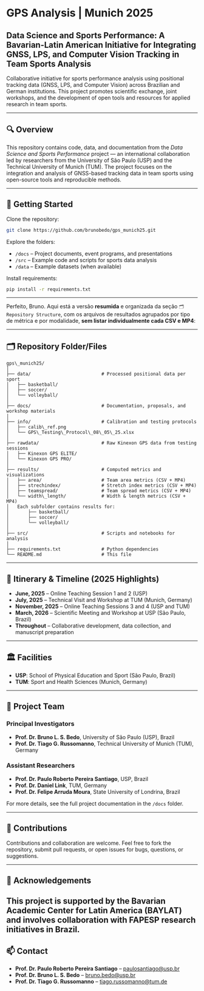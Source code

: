 # GPS Analysis | Munich 2025 
## Data Science and Sports Performance:  A Bavarian-Latin American Initiative for Integrating GNSS, LPS, and Computer Vision Tracking in Team Sports Analysis


Collaborative initiative for sports performance analysis using positional tracking data (GNSS, LPS, and Computer Vision) across Brazilian and German institutions. This project promotes scientific exchange, joint workshops, and the development of open tools and resources for applied research in team sports.

---

## 🔍 Overview

This repository contains code, data, and documentation from the *Data Science and Sports Performance* project — an international collaboration led by researchers from the University of São Paulo (USP) and the Technical University of Munich (TUM). The project focuses on the integration and analysis of GNSS-based tracking data in team sports using open-source tools and reproducible methods.

---

## 🚀 Getting Started

Clone the repository:
```bash
git clone https://github.com/brunobedo/gps_munich25.git
````

Explore the folders:

* `/docs` – Project documents, event programs, and presentations
* `/src` – Example code and scripts for sports data analysis
* `/data` – Example datasets (when available)

Install requirements:

```bash
pip install -r requirements.txt
```

---

Perfeito, Bruno. Aqui está a versão **resumida** e organizada da seção `🗂 Repository Structure`, com os arquivos de resultados agrupados por tipo de métrica e por modalidade, **sem listar individualmente cada CSV e MP4**:

---
## 🗂 Repository Folder/Files

```
gps\_munich25/
│
├── data/                          # Processed positional data per sport
│   ├── basketball/
│   ├── soccer/
│   └── volleyball/
│
├── docs/                          # Documentation, proposals, and workshop materials
│
├── info/                          # Calibration and testing protocols
│   ├── calib\_ref.png
│   └── GPS\_Testing\_Protocol\_08\_05\_25.xlsx
│
├── rawdata/                       # Raw Kinexon GPS data from testing sessions
│   ├── Kinexon GPS ELITE/
│   └── Kinexon GPS PRO/
│
├── results/                       # Computed metrics and visualizations
│   ├── area/                      # Team area metrics (CSV + MP4)
│   ├── strechindex/               # Stretch index metrics (CSV + MP4)
│   ├── teamspread/                # Team spread metrics (CSV + MP4)
│   └── width\_length/             # Width & length metrics (CSV + MP4)
│   Each subfolder contains results for:
│       ├── basketball/
│       ├── soccer/
│       └── volleyball/
│
├── src/                           # Scripts and notebooks for analysis
│
├── requirements.txt               # Python dependencies
└── README.md                      # This file
```

---

## 📅 Itinerary & Timeline (2025 Highlights)

* **June, 2025** – Online Teaching Session 1 and 2 (USP)
* **July, 2025** – Technical Visit and Workshop at TUM (Munich, Germany)
* **November, 2025** – Online Teaching Sessions 3 and 4 (USP and TUM)
* **March, 2026** – Scientific Meeting and Workshop at USP (São Paulo, Brazil)
* **Throughout** – Collaborative development, data collection, and manuscript preparation

---

## 🏛 Facilities

* **USP**: School of Physical Education and Sport (São Paulo, Brazil)
* **TUM**: Sport and Health Sciences (Munich, Germany)

---

## 👥 Project Team

### Principal Investigators

* **Prof. Dr. Bruno L. S. Bedo**, University of São Paulo (USP), Brazil
* **Prof. Dr. Tiago G. Russomanno**, Technical University of Munich (TUM), Germany

### Assistant Researchers

* **Prof. Dr. Paulo Roberto Pereira Santiago**, USP, Brazil
* **Prof. Dr. Daniel Link**, TUM, Germany
* **Prof. Dr. Felipe Arruda Moura**, State University of Londrina, Brazil

For more details, see the full project documentation in the `/docs` folder.

---

## 🤝 Contributions

Contributions and collaboration are welcome. Feel free to fork the repository, submit pull requests, or open issues for bugs, questions, or suggestions.

---

## 🙏 Acknowledgements

This project is supported by the **Bavarian Academic Center for Latin America (BAYLAT)** and involves collaboration with **FAPESP** research initiatives in Brazil.
---

## 📫 Contact

* **Prof. Dr. Paulo Roberto Pereira Santiago** – [paulosantiago@usp.br](mailto:paulosantiago@usp.br)
* **Prof. Dr. Bruno L. S. Bedo** – [bruno.bedo@usp.br](mailto:bruno.bedo@usp.br)
* **Prof. Dr. Tiago G. Russomanno** – [tiago.russomanno@tum.de](mailto:tiago.russomanno@tum.de)